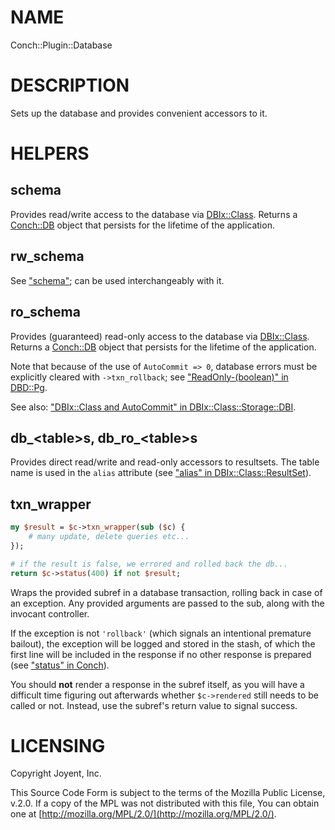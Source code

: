 # NAME

Conch::Plugin::Database

# DESCRIPTION

Sets up the database and provides convenient accessors to it.

# HELPERS

## schema

Provides read/write access to the database via [DBIx::Class](https://metacpan.org/pod/DBIx::Class). Returns a [Conch::DB](../modules/Conch::DB) object
that persists for the lifetime of the application.

## rw\_schema

See ["schema"](#schema); can be used interchangeably with it.

## ro\_schema

Provides (guaranteed) read-only access to the database via [DBIx::Class](https://metacpan.org/pod/DBIx::Class). Returns a
[Conch::DB](../modules/Conch::DB) object that persists for the lifetime of the application.

Note that because of the use of `AutoCommit => 0`, database errors must be explicitly
cleared with `->txn_rollback`; see ["ReadOnly-(boolean)" in DBD::Pg](https://metacpan.org/pod/DBD::Pg#ReadOnly--boolean).

See also: ["DBIx::Class and AutoCommit" in DBIx::Class::Storage::DBI](https://metacpan.org/pod/DBIx::Class::Storage::DBI#DBIx::Class-and-AutoCommit).

## db\_&lt;table>s, db\_ro\_&lt;table>s

Provides direct read/write and read-only accessors to resultsets. The table name is used in
the `alias` attribute (see ["alias" in DBIx::Class::ResultSet](https://metacpan.org/pod/DBIx::Class::ResultSet#alias)).

## txn\_wrapper

```perl
my $result = $c->txn_wrapper(sub ($c) {
    # many update, delete queries etc...
});

# if the result is false, we errored and rolled back the db...
return $c->status(400) if not $result;
```

Wraps the provided subref in a database transaction, rolling back in case of an exception.
Any provided arguments are passed to the sub, along with the invocant controller.

If the exception is not `'rollback'` (which signals an intentional premature bailout), the
exception will be logged and stored in the stash, of which the first line will be included in
the response if no other response is prepared (see ["status" in Conch](../modules/Conch#status)).

You should **not** render a response in the subref itself, as you will have a difficult time
figuring out afterwards whether `$c->rendered` still needs to be called or not. Instead,
use the subref's return value to signal success.

# LICENSING

Copyright Joyent, Inc.

This Source Code Form is subject to the terms of the Mozilla Public License,
v.2.0. If a copy of the MPL was not distributed with this file, You can obtain
one at [http://mozilla.org/MPL/2.0/](http://mozilla.org/MPL/2.0/).
